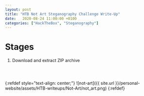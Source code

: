 ```yaml
---
layout: post
title: "HTB Not Art Steganography Challenge Write-Up"
date:   2020-08-24 11:00:00 +0100
categories: ["HackTheBox", "Steganography"]
---
```


<link rel="stylesheet" href="//cdnjs.cloudflare.com/ajax/libs/highlight.js/9.15.6/styles/default.min.css">
<script src="//cdnjs.cloudflare.com/ajax/libs/highlight.js/9.15.6/highlight.min.js"></script>
<script>hljs.initHighlightingOnLoad();</script>

# Stages

1. Download and extract ZIP archive

<pre>
<code class="c">
</code>
</pre>

{:refdef style="text-align: center;"}
![not-art]({{ site.url }}/personal-website/assets/HTB-writeups/Not-Art/not_art.png)
{:refdef}
